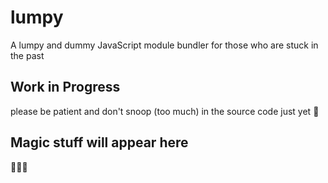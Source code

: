 # lumpy
A lumpy and dummy JavaScript module bundler for those who are stuck in the past

## Work in Progress

please be patient and don't snoop (too much) in the source code just yet 🤫

## Magic stuff will appear here

🦄🌈🦄
